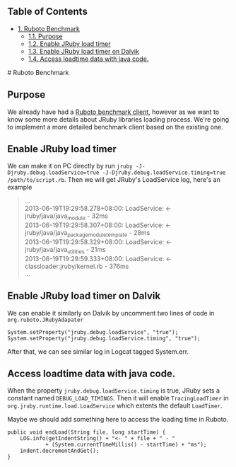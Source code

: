 <div id="table-of-contents">
<h2>Table of Contents</h2>
<div id="text-table-of-contents">
<ul>
<li><a href="#sec-1">1. Ruboto Benchmark</a>
<ul>
<li><a href="#sec-1-1">1.1. Purpose</a></li>
<li><a href="#sec-1-2">1.2. Enable JRuby load timer</a></li>
<li><a href="#sec-1-3">1.3. Enable JRuby load timer on Dalvik</a></li>
<li><a href="#sec-1-4">1.4. Access loadtime data with java code.</a></li>
</ul>
</li>
</ul>
</div>
</div>
# Ruboto Benchmark

## Purpose

We already have had a [Ruboto benchmark client](https://github.com/ruboto/ruboto_benchmark_client), however as we want to know some more details about JRuby libraries loading process. We're going to implement a more detailed benchmark client based on the existing one.

## Enable JRuby load timer

We can make it on PC directly by run `jruby -J-Djruby.debug.loadService=true -J-Djruby.debug.loadService.timing=true /path/to/script.rb`. Then we will get JRuby's LoadService log, here's an example

> &#x2026;   
> 2013-06-19T19:29:58.278+08:00: LoadService:         <- jruby/java/java<sub>module</sub> - 32ms   
> 2013-06-19T19:29:58.307+08:00: LoadService:         <- jruby/java/java<sub>package</sub><sub>module</sub><sub>template</sub> - 28ms   
> 2013-06-19T19:29:58.329+08:00: LoadService:         <- jruby/java/java<sub>utilities</sub> - 21ms   
> 2013-06-19T19:29:59.333+08:00: LoadService:   <- classloader:jruby/kernel.rb - 376ms   
> &#x2026;   

## Enable JRuby load timer on Dalvik

We can enable it similarly on Dalvik by uncomment two lines of code in `org.ruboto.JRubyAdapater`

    System.setProperty("jruby.debug.loadService", "true");
    System.setProperty("jruby.debug.loadService.timing", "true");

After that, we can see similar log in Logcat tagged System.err.

## Access loadtime data with java code.

When the property `jruby.debug.loadService.timing` is true, JRuby sets a constant named `DEBUG_LOAD_TIMINGS`. Then it will enable `TracingLoadTimer` in `org.jruby.runtime.load.LoadService` which extents the default `LoadTimer`.

Maybe we should add something here to access the loading time in Ruboto.

    public void endLoad(String file, long startTime) {
        LOG.info(getIndentString() + "<- " + file + " - "
                + (System.currentTimeMillis() - startTime) + "ms");
        indent.decrementAndGet();
    }
